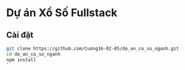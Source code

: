 # Dự án Xổ Số Fullstack

## Cài đặt
```bash
git clone https://github.com/Cuong16-02-05/do_an_co_so_nganh.git
cd do_an_co_so_nganh
npm install
`